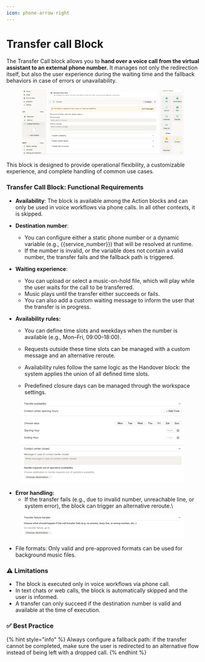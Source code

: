 ```yaml
---
icon: phone-arrow-right
---
```


# Transfer call Block

The Transfer Call block allows you to **hand over a voice call from the virtual assistant to an external phone number.** It manages not only the redirection itself, but also the user experience during the waiting time and the fallback behaviors in case of errors or unavailability.

<figure><img src="../../../.gitbook/assets/kb_transfer 1.png" alt=""><figcaption></figcaption></figure>

This block is designed to provide operational flexibility, a customizable experience, and complete handling of common use cases.

### Transfer Call Block: Functional Requirements

* **Availability**: The block is available among the Action blocks and can only be used in voice workflows via phone calls. In all other contexts, it is skipped.
* **Destination number**:
  * You can configure either a static phone number or a dynamic variable (e.g., \{{service\_number\}}) that will be resolved at runtime.
  * If the number is invalid, or the variable does not contain a valid number, the transfer fails and the fallback path is triggered.
* **Waiting experience**:
  * You can upload or select a music-on-hold file, which will play while the user waits for the call to be transferred.
  * Music plays until the transfer either succeeds or fails.
  * You can also add a custom waiting message to inform the user that the transfer is in progress.
*   **Availability rules:**

    * You can define time slots and weekdays when the number is available (e.g., Mon–Fri, 09:00–18:00).



    * Requests outside these time slots can be managed with a custom message and an alternative reroute.
    * Availability rules follow the same logic as the Handover block: the system applies the union of all defined time slots.
    * Predefined closure days can be managed through the workspace settings.

<figure><img src="../../../.gitbook/assets/kb_transfer_availability2.png" alt=""><figcaption></figcaption></figure>

* **Error handling:**
  * If the transfer fails (e.g., due to invalid number, unreachable line, or system error), the block can trigger an alternative reroute.\


<figure><img src="../../../.gitbook/assets/kb_transfer 4.png" alt=""><figcaption></figcaption></figure>

* File formats: Only valid and pre-approved formats can be used for background music files.

### ⚠️ Limitations&#x20;

* The block is executed only in voice workflows via phone call.
* In text chats or web calls, the block is automatically skipped and the user is informed.
* A transfer can only succeed if the destination number is valid and available at the time of execution.

### ✅ Best Practice

{% hint style="info" %}
Always configure a fallback path: if the transfer cannot be completed, make sure the user is redirected to an alternative flow instead of being left with a dropped call.
{% endhint %}
